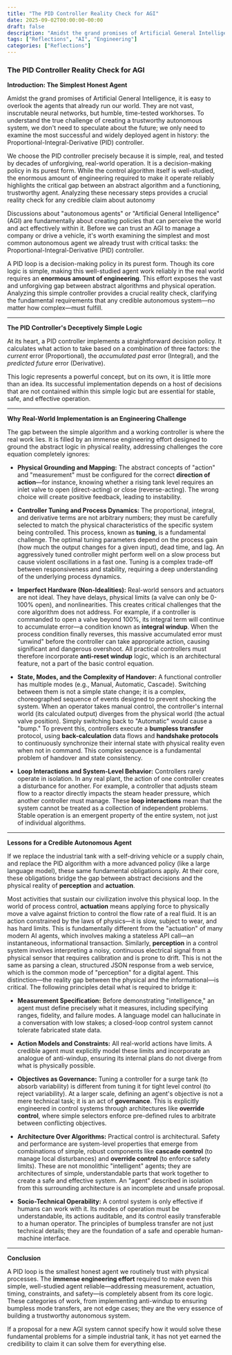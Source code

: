 ```yaml
---
title: "The PID Controller Reality Check for AGI"
date: 2025-09-02T00:00:00-00:00
draft: false
description: "Amidst the grand promises of Artificial General Intelligence, it is easy to overlook the agents that already run our world. They are not vast, inscrutable neural networks, but humble, time-tested workhorses."
tags: ["Reflections", "AI", "Engineering"]
categories: ["Reflections"]
---
```


### **The PID Controller Reality Check for AGI**

**Introduction: The Simplest Honest Agent**

Amidst the grand promises of Artificial General Intelligence, it is easy to overlook the agents that already run our world. They are not vast, inscrutable neural networks, but humble, time-tested workhorses. To understand the true challenge of creating a trustworthy autonomous system, we don't need to speculate about the future; we only need to examine the most successful and widely deployed agent in history: the Proportional-Integral-Derivative (PID) controller.

We choose the PID controller precisely because it is simple, real, and tested by decades of unforgiving, real-world operation. It is a decision-making policy in its purest form. While the control algorithm itself is well-studied, the enormous amount of engineering required to make it operate reliably highlights the critical gap between an abstract algorithm and a functioning, trustworthy agent. Analyzing these necessary steps provides a crucial reality check for any credible claim about autonomy

Discussions about "autonomous agents" or "Artificial General Intelligence" (AGI) are fundamentally about creating policies that can perceive the world and act effectively within it. Before we can trust an AGI to manage a company or drive a vehicle, it's worth examining the simplest and most common autonomous agent we already trust with critical tasks: the Proportional-Integral-Derivative (PID) controller.

A PID loop is a decision-making policy in its purest form. Though its core logic is simple, making this well-studied agent work reliably in the real world requires an **enormous amount of engineering**. This effort exposes the vast and unforgiving gap between abstract algorithms and physical operation. Analyzing this simple controller provides a crucial reality check, clarifying the fundamental requirements that any credible autonomous system—no matter how complex—must fulfill.

---

**The PID Controller's Deceptively Simple Logic**

At its heart, a PID controller implements a straightforward decision policy. It calculates what action to take based on a combination of three factors: the *current* error (Proportional), the *accumulated past* error (Integral), and the *predicted future* error (Derivative).

This logic represents a powerful concept, but on its own, it is little more than an idea. Its successful implementation depends on a host of decisions that are not contained within this simple logic but are essential for stable, safe, and effective operation.

---

**Why Real-World Implementation is an Engineering Challenge**

The gap between the simple algorithm and a working controller is where the real work lies. It is filled by an immense engineering effort designed to ground the abstract logic in physical reality, addressing challenges the core equation completely ignores:

*   **Physical Grounding and Mapping:** The abstract concepts of "action" and "measurement" must be configured for the correct **direction of action**—for instance, knowing whether a rising tank level requires an inlet valve to open (direct-acting) or close (reverse-acting). The wrong choice will create positive feedback, leading to instability.

*   **Controller Tuning and Process Dynamics:** The proportional, integral, and derivative terms are not arbitrary numbers; they must be carefully selected to match the physical characteristics of the specific system being controlled. This process, known as **tuning**, is a fundamental challenge. The optimal tuning parameters depend on the process gain (how much the output changes for a given input), dead time, and lag. An aggressively tuned controller might perform well on a slow process but cause violent oscillations in a fast one. Tuning is a complex trade-off between responsiveness and stability, requiring a deep understanding of the underlying process dynamics.

*   **Imperfect Hardware (Non-Idealities):** Real-world sensors and actuators are not ideal. They have delays, physical limits (a valve can only be 0-100% open), and nonlinearities. This creates critical challenges that the core algorithm does not address. For example, if a controller is commanded to open a valve beyond 100%, its integral term will continue to accumulate error—a condition known as **integral windup**. When the process condition finally reverses, this massive accumulated error must "unwind" before the controller can take appropriate action, causing significant and dangerous overshoot. All practical controllers must therefore incorporate **anti-reset windup** logic, which is an architectural feature, not a part of the basic control equation.

*   **State, Modes, and the Complexity of Handover:** A functional controller has multiple modes (e.g., Manual, Automatic, Cascade). Switching between them is not a simple state change; it is a complex, choreographed sequence of events designed to prevent shocking the system. When an operator takes manual control, the controller's internal world (its calculated output) diverges from the physical world (the actual valve position). Simply switching back to "Automatic" would cause a "bump." To prevent this, controllers execute a **bumpless transfer** protocol, using **back-calculation** data flows and **handshake protocols** to continuously synchronize their internal state with physical reality even when not in command. This complex sequence is a fundamental problem of handover and state consistency.

*   **Loop Interactions and System-Level Behavior:** Controllers rarely operate in isolation. In any real plant, the action of one controller creates a disturbance for another. For example, a controller that adjusts steam flow to a reactor directly impacts the steam header pressure, which another controller must manage. These **loop interactions** mean that the system cannot be treated as a collection of independent problems. Stable operation is an emergent property of the entire system, not just of individual algorithms.

---

**Lessons for a Credible Autonomous Agent**

If we replace the industrial tank with a self-driving vehicle or a supply chain, and replace the PID algorithm with a more advanced policy (like a large language model), these same fundamental obligations apply. At their core, these obligations bridge the gap between abstract decisions and the physical reality of **perception** and **actuation**.

Most activities that sustain our civilization involve this physical loop. In the world of process control, **actuation** means applying force to physically move a valve against friction to control the flow rate of a real fluid. It is an action constrained by the laws of physics—it is slow, subject to wear, and has hard limits. This is fundamentally different from the "actuation" of many modern AI agents, which involves making a stateless API call—an instantaneous, informational transaction. Similarly, **perception** in a control system involves interpreting a noisy, continuous electrical signal from a physical sensor that requires calibration and is prone to drift. This is not the same as parsing a clean, structured JSON response from a web service, which is the common mode of "perception" for a digital agent. This distinction—the reality gap between the physical and the informational—is critical. The following principles detail what is required to bridge it:

*   **Measurement Specification:** Before demonstrating "intelligence," an agent must define precisely what it measures, including specifying ranges, fidelity, and failure modes. A language model can hallucinate in a conversation with low stakes; a closed-loop control system cannot tolerate fabricated state data.

*   **Action Models and Constraints:** All real-world actions have limits. A credible agent must explicitly model these limits and incorporate an analogue of anti-windup, ensuring its internal plans do not diverge from what is physically possible.

*   **Objectives as Governance:** Tuning a controller for a surge tank (to absorb variability) is different from tuning it for tight level control (to reject variability). At a larger scale, defining an agent's objective is not a mere technical task; it is an act of **governance**. This is explicitly engineered in control systems through architectures like **override control**, where simple selectors enforce pre-defined rules to arbitrate between conflicting objectives.

*   **Architecture Over Algorithms:** Practical control is architectural. Safety and performance are system-level properties that emerge from combinations of simple, robust components like **cascade control** (to manage local disturbances) and **override control** (to enforce safety limits). These are not monolithic "intelligent" agents; they are architectures of simple, understandable parts that work together to create a safe and effective system. An "agent" described in isolation from this surrounding architecture is an incomplete and unsafe proposal.

*   **Socio-Technical Operability:** A control system is only effective if humans can work with it. Its modes of operation must be understandable, its actions auditable, and its control easily transferable to a human operator. The principles of bumpless transfer are not just technical details; they are the foundation of a safe and operable human-machine interface.

---

**Conclusion**

A PID loop is the smallest honest agent we routinely trust with physical processes. The **immense engineering effort** required to make even this simple, well-studied agent reliable—addressing measurement, actuation, timing, constraints, and safety—is completely absent from its core logic. These categories of work, from implementing anti-windup to ensuring bumpless mode transfers, are not edge cases; they are the very essence of building a trustworthy autonomous system.

If a proposal for a new AGI system cannot specify how it would solve these fundamental problems for a simple industrial tank, it has not yet earned the credibility to claim it can solve them for everything else.
